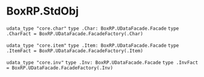 # BoxRP.StdObj

`udata_type "core.char"`
`type .Char: BoxRP.UDataFacade.Facade`
`type .CharFact = BoxRP.UDataFacade.FacadeFactory(.Char)`

`udata_type "core.item"`
`type .Item: BoxRP.UDataFacade.Facade`
`type .ItemFact = BoxRP.UDataFacade.FacadeFactory(.Item)`

`udata_type "core.inv"`
`type .Inv: BoxRP.UDataFacade.Facade`
`type .InvFact = BoxRP.UDataFacade.FacadeFactory(.Inv)`
